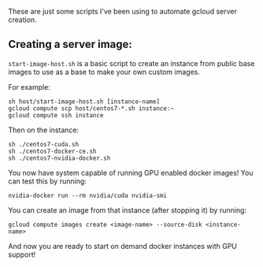 These are just some scripts I've been using to automate gcloud server creation.

## Creating a server image:

`start-image-host.sh` is a basic script to create an instance from public base
images to use as a base to make your own custom images.

For example:

````
sh host/start-image-host.sh [instance-name]
gcloud compute scp host/centos7-*.sh instance:~
gcloud compute ssh instance
````
Then on the instance:

````
sh ./centos7-cuda.sh
sh ./centos7-docker-ce.sh
sh ./centos7-nvidia-docker.sh

````

You now have system capable of running GPU enabled docker images! You can test this 
by running: 

````
nvidia-docker run --rm nvidia/cuda nvidia-smi
````

You can create an image from that instance (after stopping it) by running:

````
gcloud compute images create <image-name> --source-disk <instance-name>
````

And now you are ready to start on demand docker instances with GPU support!
